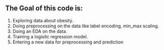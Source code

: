 ## The Goal of this code is:
1. Exploring data about obesity.
2. Doing preprocessing on the data like label encoding, min_max scaling.
3. Doing an EDA on the data.
4. Training a logisitc regression model.
5. Entering a new data for preprocessing and prediction
